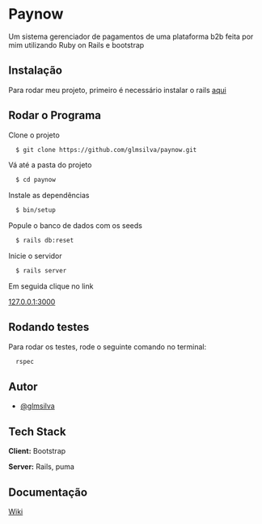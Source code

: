 
# Paynow

Um sistema gerenciador de pagamentos de uma plataforma b2b feita por mim utilizando Ruby on Rails e bootstrap

## Instalação 

Para rodar meu projeto, primeiro é necessário instalar o rails
[aqui](http://guides.railsgirls.com/guides-ptbr/install)



    
## Rodar o Programa

Clone o projeto

```bash
  $ git clone https://github.com/glmsilva/paynow.git
```

Vá até a pasta do projeto

```bash
  $ cd paynow
```

Instale as dependências

```bash
  $ bin/setup
```

Popule o banco de dados com os seeds

```bash
  $ rails db:reset
```

Inicie o servidor

```bash
  $ rails server
```
Em seguida clique no link 

[127.0.0.1:3000](https://127.0.0.1:3000)

  
## Rodando testes

Para rodar os testes, rode o seguinte comando no terminal:

```bash
  rspec
```

  
## Autor

- [@glmsilva](https://www.github.com/glmsilva)

  
## Tech Stack

**Client:** Bootstrap

**Server:** Rails, puma


## Documentação

[Wiki](https://github.com/glmsilva/paynow/wiki)

  

  
